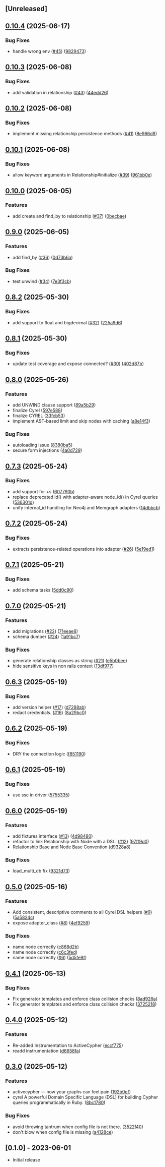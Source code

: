 ## [Unreleased]

## [0.10.4](https://github.com/seuros/activecypher/compare/active_cypher/v0.10.3...active_cypher/v0.10.4) (2025-06-17)


### Bug Fixes

* handle wrong env ([#45](https://github.com/seuros/activecypher/issues/45)) ([9829473](https://github.com/seuros/activecypher/commit/9829473acadbf62ad19026ac08eea798b8f088d9))

## [0.10.3](https://github.com/seuros/activecypher/compare/active_cypher/v0.10.2...active_cypher/v0.10.3) (2025-06-08)


### Bug Fixes

* add validation in relationship ([#43](https://github.com/seuros/activecypher/issues/43)) ([44edd26](https://github.com/seuros/activecypher/commit/44edd26b8c0bd7590f26df51c87e6b1b793ecd9a))

## [0.10.2](https://github.com/seuros/activecypher/compare/active_cypher/v0.10.1...active_cypher/v0.10.2) (2025-06-08)


### Bug Fixes

* implement missing relationship persistence methods ([#41](https://github.com/seuros/activecypher/issues/41)) ([8e966d8](https://github.com/seuros/activecypher/commit/8e966d8ff38fac5dabb2ebfc21086921de244803))

## [0.10.1](https://github.com/seuros/activecypher/compare/active_cypher/v0.10.0...active_cypher/v0.10.1) (2025-06-08)


### Bug Fixes

* allow keyword arguments in Relationship#initialize ([#39](https://github.com/seuros/activecypher/issues/39)) ([961bb0e](https://github.com/seuros/activecypher/commit/961bb0ea1b592527b397ff2f15e7166732c31f45))

## [0.10.0](https://github.com/seuros/activecypher/compare/active_cypher/v0.9.0...active_cypher/v0.10.0) (2025-06-05)


### Features

* add create and find_by to relationship ([#37](https://github.com/seuros/activecypher/issues/37)) ([0becbae](https://github.com/seuros/activecypher/commit/0becbae6e2df9fbd64956ca66d81060b74470be8))

## [0.9.0](https://github.com/seuros/activecypher/compare/active_cypher/v0.8.2...active_cypher/v0.9.0) (2025-06-05)


### Features

* add find_by ([#36](https://github.com/seuros/activecypher/issues/36)) ([0d73b6a](https://github.com/seuros/activecypher/commit/0d73b6a9bdd208972394420c28370ec76ab2d113))


### Bug Fixes

* test unwind ([#34](https://github.com/seuros/activecypher/issues/34)) ([7e3f3cb](https://github.com/seuros/activecypher/commit/7e3f3cbd61583faa09bd500cd9d82063966b2d2a))

## [0.8.2](https://github.com/seuros/activecypher/compare/active_cypher/v0.8.1...active_cypher/v0.8.2) (2025-05-30)


### Bug Fixes

* add support to float and bigdecimal ([#32](https://github.com/seuros/activecypher/issues/32)) ([225a9d6](https://github.com/seuros/activecypher/commit/225a9d647dd277988399d6d404f83e8cdea92425))

## [0.8.1](https://github.com/seuros/activecypher/compare/active_cypher/v0.8.0...active_cypher/v0.8.1) (2025-05-30)


### Bug Fixes

* update test coverage and expose connected? ([#30](https://github.com/seuros/activecypher/issues/30)) ([402d87b](https://github.com/seuros/activecypher/commit/402d87b13e2159c6c71c423f84f60cca63a751d9))

## [0.8.0](https://github.com/seuros/activecypher/compare/active_cypher/v0.7.3...active_cypher/v0.8.0) (2025-05-26)


### Features

* add UNWIND clause support ([89a5b29](https://github.com/seuros/activecypher/commit/89a5b29a9fc0cd6733374d195a97bfbb905f9bcf))
* finalize Cyrel ([597e588](https://github.com/seuros/activecypher/commit/597e5889b3f109acf4c8b58b76c5aea4ff965b0e))
* finalize CYREL ([33fcb53](https://github.com/seuros/activecypher/commit/33fcb5338521de1b7a769b10d4f5d71e31751166))
* implement AST-based limit and skip nodes with caching ([a8e14f3](https://github.com/seuros/activecypher/commit/a8e14f3b39d7ea2d686c4ead82df4e0861aabc32))


### Bug Fixes

* autoloading issue ([8380ba5](https://github.com/seuros/activecypher/commit/8380ba5222ed1e7381be3d66f50f4f96ffe5dae5))
* secure form injections ([4a0d729](https://github.com/seuros/activecypher/commit/4a0d72959a0107f37a755a15bdbe018dbcd3d92f))

## [0.7.3](https://github.com/seuros/activecypher/compare/active_cypher/v0.7.2...active_cypher/v0.7.3) (2025-05-24)


### Bug Fixes

* add support for +s ([607790b](https://github.com/seuros/activecypher/commit/607790b590cf2624d79d036e32a8350f7cf02118))
* replace deprecated id() with adapter-aware node_id() in Cyrel queries ([536301d](https://github.com/seuros/activecypher/commit/536301d0119b8c7b6e37542898f4196648b584a0))
* unify internal_id handling for Neo4j and Memgraph adapters ([14dbbcb](https://github.com/seuros/activecypher/commit/14dbbcb163d00f53242d3aa5e0140662499d8d8c))

## [0.7.2](https://github.com/seuros/activecypher/compare/active_cypher/v0.7.1...active_cypher/v0.7.2) (2025-05-24)


### Bug Fixes

* extracts persistence-related operations into adapter ([#26](https://github.com/seuros/activecypher/issues/26)) ([5e19ed1](https://github.com/seuros/activecypher/commit/5e19ed14daed7232824b59c8a710005498eda6a3))

## [0.7.1](https://github.com/seuros/activecypher/compare/active_cypher/v0.7.0...active_cypher/v0.7.1) (2025-05-21)


### Bug Fixes

* add schema tasks ([5dd0c90](https://github.com/seuros/activecypher/commit/5dd0c902951f6649247403369af982e78db3bf6d))

## [0.7.0](https://github.com/seuros/activecypher/compare/active_cypher/v0.6.3...active_cypher/v0.7.0) (2025-05-21)


### Features

* add migrations ([#22](https://github.com/seuros/activecypher/issues/22)) ([71eeae8](https://github.com/seuros/activecypher/commit/71eeae8333c221cff214e651239cd37c6b072594))
* schema dumper ([#24](https://github.com/seuros/activecypher/issues/24)) ([1a91bc7](https://github.com/seuros/activecypher/commit/1a91bc7fe486be8b7599d1a7263f8912a937a027))


### Bug Fixes

* generate relationship classes as string ([#21](https://github.com/seuros/activecypher/issues/21)) ([e5b0bee](https://github.com/seuros/activecypher/commit/e5b0bee13ed2373d5f30e943ccc5e1d7a751d5d0))
* hide sensitive keys in non rails context ([13df977](https://github.com/seuros/activecypher/commit/13df977769462df58f2307eebf7cef8c6efb2859))

## [0.6.3](https://github.com/seuros/activecypher/compare/active_cypher/v0.6.2...active_cypher/v0.6.3) (2025-05-19)


### Bug Fixes

* add version helper ([#17](https://github.com/seuros/activecypher/issues/17)) ([d7288ab](https://github.com/seuros/activecypher/commit/d7288ab15845852c09b7ec558e3fa7b5dcb4be5c))
* redact credentials. ([#16](https://github.com/seuros/activecypher/issues/16)) ([8a29bc0](https://github.com/seuros/activecypher/commit/8a29bc059b7770aa4373985658781e29a9c79709))

## [0.6.2](https://github.com/seuros/activecypher/compare/active_cypher/v0.6.1...active_cypher/v0.6.2) (2025-05-19)


### Bug Fixes

* DRY the connection logic ([f851190](https://github.com/seuros/activecypher/commit/f8511903482aa1de4095c18a20f886e4e3569707))

## [0.6.1](https://github.com/seuros/activecypher/compare/active_cypher/v0.6.0...active_cypher/v0.6.1) (2025-05-19)


### Bug Fixes

* use ssc in driver ([5755335](https://github.com/seuros/activecypher/commit/5755335265b93df476341abf996689dc2a7eb690))

## [0.6.0](https://github.com/seuros/activecypher/compare/active_cypher/v0.5.0...active_cypher/v0.6.0) (2025-05-19)


### Features

* add fixtures interface ([#13](https://github.com/seuros/activecypher/issues/13)) ([4d98480](https://github.com/seuros/activecypher/commit/4d98480544742fab400865846afac69d35efba70))
* refactor to link Relationship with Node with a DSL. ([#12](https://github.com/seuros/activecypher/issues/12)) ([97ff9d0](https://github.com/seuros/activecypher/commit/97ff9d09bb4ae6d94a527c020f77a69e1b67c845))
* Relationship Base and Node Base Convention ([d9328a8](https://github.com/seuros/activecypher/commit/d9328a83fb6a3cbeed4e7ef86dc2e5ed5ffcd4e2))


### Bug Fixes

* load_multi_db fix ([9321d73](https://github.com/seuros/activecypher/commit/9321d737f28c0f940b3e2f96f45f0328c45e109a))

## [0.5.0](https://github.com/seuros/activecypher/compare/active_cypher/v0.4.1...active_cypher/v0.5.0) (2025-05-16)


### Features

* Add consistent, descriptive comments to all Cyrel DSL helpers ([#9](https://github.com/seuros/activecypher/issues/9)) ([5a5824c](https://github.com/seuros/activecypher/commit/5a5824c27b0aedfa2304d6bd741c5e0b241abbb6))
* expose adapter_class ([#8](https://github.com/seuros/activecypher/issues/8)) ([4ef9259](https://github.com/seuros/activecypher/commit/4ef92593b9d9ef66ae41262236401c98d051911f))


### Bug Fixes

* name node correctly ([c868d2b](https://github.com/seuros/activecypher/commit/c868d2b4d5f97a97076a2bd3913752d614ade98f))
* name node correctly ([c6c3fed](https://github.com/seuros/activecypher/commit/c6c3fed440bbe4451b0e3c27273502d103892403))
* name node correctly ([#6](https://github.com/seuros/activecypher/issues/6)) ([5d5fe9f](https://github.com/seuros/activecypher/commit/5d5fe9f1cbcdf78b97233efdf7e22142cc837c8e))

## [0.4.1](https://github.com/seuros/activecypher/compare/active_cypher/v0.4.0...active_cypher/v0.4.1) (2025-05-13)


### Bug Fixes

* Fix generator templates and enforce class collision checks ([8ad926a](https://github.com/seuros/activecypher/commit/8ad926a264904dcc54842baa86ab7924edd33dfc))
* Fix generator templates and enforce class collision checks ([3725218](https://github.com/seuros/activecypher/commit/372521819860e24be785d6fd18f73dc105245196))

## [0.4.0](https://github.com/seuros/activecypher/compare/active_cypher/v0.3.0...active_cypher/v0.4.0) (2025-05-12)


### Features

* Re-added Instrumentation to ActiveCypher ([eccf775](https://github.com/seuros/activecypher/commit/eccf775fb1f4d79e9d856184ace21ec6822de797))
* readd instrumentation ([d6658fa](https://github.com/seuros/activecypher/commit/d6658fa1e2231b36f60a512f8418437520abe8ea))

## [0.3.0](https://github.com/seuros/activecypher/compare/active_cypher-v0.2.0...active_cypher/v0.3.0) (2025-05-12)


### Features

* activecypher — now your graphs can feel pain ([192b0ef](https://github.com/seuros/activecypher/commit/192b0ef3b48267b592c5340dee70695ac000b642))
* cyrel A powerful Domain Specific Language (DSL) for building Cypher queries programmatically in Ruby. ([8bc1780](https://github.com/seuros/activecypher/commit/8bc178084f5b03b279bb54fa64935876f83e32a3))


### Bug Fixes

* avoid throwing tantrum when config file is not there. ([3522f40](https://github.com/seuros/activecypher/commit/3522f404b3c95a7e85c3eba4d67f5bef9c630557))
* don't blow when config file is missing ([a4128ce](https://github.com/seuros/activecypher/commit/a4128cec90d11d238b9852b175e541558ee09c2b))

## [0.1.0] - 2023-06-01

- Initial release
